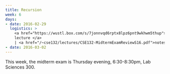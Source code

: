 ```yaml
---
title: Recursion
week: 6
days:
- date: 2016-02-29
  logistics: >
    <a href="https://wustl.box.com/s/7jonnvqd6rptx8lpz6pnt9wkhwm5thup">
    lecture </a>
    | <a href="/~cse132/lectures/CSE132-MidtermExamReviewS16.pdf">notes</a>
- date: 2016-03-02
---
```


This week, the midterm exam is Thursday evening, 6:30-8:30pm, Lab Sciences 300.

